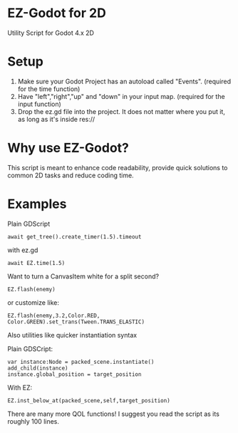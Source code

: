 # EZ-Godot for 2D
Utility Script for Godot 4.x 2D

# Setup
1. Make sure your Godot Project has an autoload called "Events". (required for the time function)
2. Have "left","right","up" and "down" in your input map. (required for the input function)
3. Drop the ez.gd file into the project. It does not matter where you put it, as long as it's inside res://

# Why use EZ-Godot?
This script is meant to enhance code readability, provide quick solutions to common 2D tasks and reduce coding time.

# Examples
Plain GDScript
```
await get_tree().create_timer(1.5).timeout
```
with ez.gd
```
await EŹ.time(1.5)
```

Want to turn a CanvasItem white for a split second?
```
EZ.flash(enemy)
```
or customize like:
```
EZ.flash(enemy,3.2,Color.RED, Color.GREEN).set_trans(Tween.TRANS_ELASTIC)
```
Also utilities like quicker instantiation syntax

Plain GDSCript:
```
var instance:Node = packed_scene.instantiate()
add_child(instance)
instance.global_position = target_position
```
With EZ:
```
EZ.inst_below_at(packed_scene,self,target_position)
```

There are many more QOL functions!
I suggest you read the script as its roughly 100 lines.

